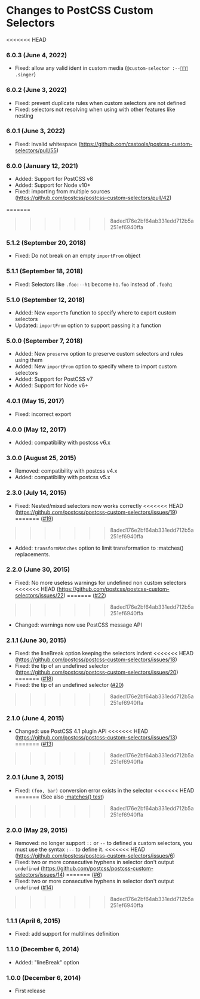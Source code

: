 # Changes to PostCSS Custom Selectors

<<<<<<< HEAD
### 6.0.3 (June 4, 2022)

- Fixed: allow any valid ident in custom media (`@custom-selector :--🧑🏾‍🎤 .singer`)

### 6.0.2 (June 3, 2022)

- Fixed: prevent duplicate rules when custom selectors are not defined
- Fixed: selectors not resolving when using with other features like nesting

### 6.0.1 (June 3, 2022)

- Fixed: invalid whitespace (https://github.com/csstools/postcss-custom-selectors/pull/55)

### 6.0.0 (January 12, 2021)

- Added: Support for PostCSS v8
- Added: Support for Node v10+
- Fixed: importing from multiple sources (https://github.com/postcss/postcss-custom-selectors/pull/42)

=======
>>>>>>> 8aded176e2bf64ab331edd712b5a251ef6940ffa
### 5.1.2 (September 20, 2018)

- Fixed: Do not break on an empty `importFrom` object

### 5.1.1 (September 18, 2018)

- Fixed: Selectors like `.foo:--h1` become `h1.foo` instead of `.fooh1`

### 5.1.0 (September 12, 2018)

- Added: New `exportTo` function to specify where to export custom selectors
- Updated: `importFrom` option to support passing it a function

### 5.0.0 (September 7, 2018)

- Added: New `preserve` option to preserve custom selectors and rules using them
- Added: New `importFrom` option to specify where to import custom selectors
- Added: Support for PostCSS v7
- Added: Support for Node v6+

### 4.0.1 (May 15, 2017)

- Fixed: incorrect export

### 4.0.0 (May 12, 2017)

- Added: compatibility with postcss v6.x

### 3.0.0 (August 25, 2015)

- Removed: compatibility with postcss v4.x
- Added: compatibility with postcss v5.x

### 2.3.0 (July 14, 2015)

* Fixed: Nested/mixed selectors now works correctly
<<<<<<< HEAD
(https://github.com/postcss/postcss-custom-selectors/issues/19)
=======
([#19](https://github.com/postcss/postcss-custom-selectors/issues/19))
>>>>>>> 8aded176e2bf64ab331edd712b5a251ef6940ffa
* Added: `transformMatches` option to limit transformation to :matches()
replacements.

### 2.2.0 (June 30, 2015)

* Fixed: No more useless warnings for undefined non custom selectors
<<<<<<< HEAD
(https://github.com/postcss/postcss-custom-selectors/issues/22)
=======
([#22](https://github.com/postcss/postcss-custom-selectors/issues/22))
>>>>>>> 8aded176e2bf64ab331edd712b5a251ef6940ffa
* Changed: warnings now use PostCSS message API

### 2.1.1 (June 30, 2015)

* Fixed: the lineBreak option keeping the selectors indent
<<<<<<< HEAD
(https://github.com/postcss/postcss-custom-selectors/issues/18)
* Fixed: the tip of an undefined selector
(https://github.com/postcss/postcss-custom-selectors/issues/20)
=======
([#18](https://github.com/postcss/postcss-custom-selectors/issues/18))
* Fixed: the tip of an undefined selector
([#20](https://github.com/postcss/postcss-custom-selectors/issues/20))
>>>>>>> 8aded176e2bf64ab331edd712b5a251ef6940ffa

### 2.1.0 (June 4, 2015)

* Changed: use PostCSS 4.1 plugin API
<<<<<<< HEAD
(https://github.com/postcss/postcss-custom-selectors/issues/13)
=======
([#13](https://github.com/postcss/postcss-custom-selectors/issues/13))
>>>>>>> 8aded176e2bf64ab331edd712b5a251ef6940ffa

### 2.0.1 (June 3, 2015)

* Fixed: `(foo, bar)` conversion error exists in the selector
<<<<<<< HEAD
=======
(See also [:matches() test](test/fixtures/matches/input.css))
>>>>>>> 8aded176e2bf64ab331edd712b5a251ef6940ffa

### 2.0.0 (May 29, 2015)

* Removed: no longer support `::` or `--` to defined a custom selectors,
you must use the syntax `:--` to define it.
<<<<<<< HEAD
(https://github.com/postcss/postcss-custom-selectors/issues/6)
* Fixed: two or more consecutive hyphens in selector don't output `undefined`
(https://github.com/postcss/postcss-custom-selectors/issues/14)
=======
([#6](https://github.com/postcss/postcss-custom-selectors/issues/6))
* Fixed: two or more consecutive hyphens in selector don't output `undefined`
([#14](https://github.com/postcss/postcss-custom-selectors/issues/14))
>>>>>>> 8aded176e2bf64ab331edd712b5a251ef6940ffa


### 1.1.1 (April 6, 2015)

* Fixed: add support for multilines definition

### 1.1.0 (December 6, 2014)

* Added: "lineBreak" option

### 1.0.0 (December 6, 2014)

* First release
